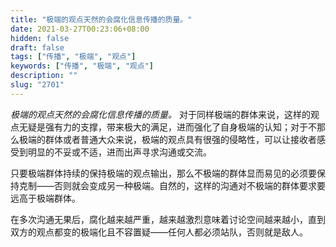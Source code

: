 ```yaml
---
title: "极端的观点天然的会腐化信息传播的质量。"
date: 2021-03-27T00:23:06+08:00
hidden: false
draft: false
tags: ["传播", "极端", "观点"]
keywords: ["传播", "极端", "观点"]
description: ""
slug: "2701"
---
```


*极端的观点天然的会腐化信息传播的质量。* 对于同样极端的群体来说，这样的观点无疑是强有力的支撑，带来极大的满足，进而强化了自身极端的认知；对于不那么极端的群体或者普通大众来说，极端的观点具有很强的侵略性，可以让接收者感受到明显的不妥或不适，进而出声寻求沟通或交流。

只要极端群体持续的保持极端的观点输出，那么不极端的群体显而易见的必须要保持克制——否则就会变成另一种极端。自然的，这样的沟通对不极端的群体要求要远高于极端群体。

在多次沟通无果后，腐化越来越严重，越来越激烈意味着讨论空间越来越小，直到双方的观点都变的极端化且不容置疑——任何人都必须站队，否则就是敌人。
